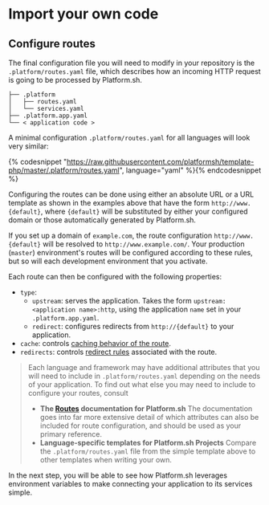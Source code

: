 # Import your own code

## Configure routes

The final configuration file you will need to modify in your repository is the `.platform/routes.yaml` file, which describes how an incoming HTTP request is going to be processed by Platform.sh.

```.
├── .platform
│   ├── routes.yaml
│   └── services.yaml
├── .platform.app.yaml
└── < application code >
```

A minimal configuration `.platform/routes.yaml` for all languages will look very similar:

{% codesnippet "https://raw.githubusercontent.com/platformsh/template-php/master/.platform/routes.yaml", language="yaml" %}{% endcodesnippet %}

Configuring the routes can be done using either an absolute URL or a URL template as shown in the examples above that have the form `http://www.{default}`, where `{default}` will be substituted by either your configured domain or those automatically generated by Platform.sh.

If you set up a domain of `example.com`, the route configuration `http://www.{default}` will be resolved to `http://www.example.com/`. Your production (`master`) environment's routes will be configured according to these rules, but so will each development environment that you activate.

Each route can then be configured with the following properties:

  * `type`:
      * `upstream`: serves the application. Takes the form `upstream: <application name>:http`, using the application `name` set in your `.platform.app.yaml`.
      * `redirect`: configures redirects from `http://{default}` to your application.
  * `cache`: controls [caching behavior of the route](/configuration/routes/cache.md).
  * `redirects`: controls [redirect rules](/configuration/routes/redirects.html) associated with the route.

> Each language and framework may have additional attributes that you will need to include in `.platform/routes.yaml` depending on the needs of your application. To find out what else you may need to include to configure your routes, consult
>
> * **The [Routes](/configuration/services.md) documentation for Platform.sh**
>    The documentation goes into far more extensive detail of which attributes can also be included for route configuration, and should be used as your primary reference.   
> * **Language-specific templates for Platform.sh Projects**
>    Compare the `.platform/routes.yaml` file from the simple template above to other templates when writing your own.

In the next step, you will be able to see how Platform.sh leverages environment variables to make connecting your application to its services simple.   

<div id = "buttons"></div>

<script>
$(document).ready(function(){
  var navNextText = "I have configured my routes";
  var navButtons = {type: "navigation", prev: getPathObj("prev"), next: getPathObj("next", navNextText), div: "buttons"};
  makeButton(navButtons);
});
</script>
